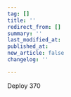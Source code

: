 ```yaml
---
tag: []
title: ''
redirect_from: []
summary: ''
last_modified_at: 
published_at: 
new_article: false
changelog: ''

---
```

Deploy 370
